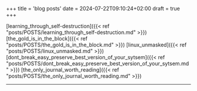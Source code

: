 +++
title = 'blog posts'
date = 2024-07-22T09:10:24+02:00
draft = true
+++

 [learning_through_self-destruction]({{< ref "posts/POSTS/learning_through_self-destruction.md" >}})
[the_gold_is_in_the_block]({{< ref "posts/POSTS/the_gold_is_in_the_block.md" >}})
[linux_unmasked]({{< ref "posts/POSTS/linux_unmasked.md" >}})
[dont_break_easy_preserve_best_version_of_your_sytsem]({{< ref "posts/POSTS/dont_break_easy_preserve_best_version_of_your_sytsem.md" >}})
[the_only_journal_worth_reading]({{< ref "posts/POSTS/the_only_journal_worth_reading.md" >}})


---
